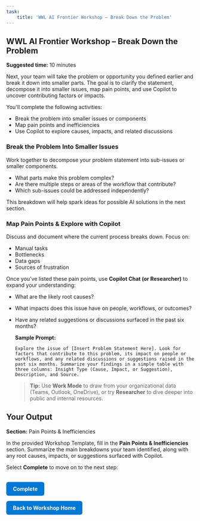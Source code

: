 ```yaml
---
task:
    title: 'WWL AI Frontier Workshop – Break Down the Problem'
---
```


## WWL AI Frontier Workshop – Break Down the Problem  

**Suggested time:** 10 minutes  

Next, your team will take the problem or opportunity you defined earlier and break it down into smaller parts. The goal is to clarify the statement, decompose it into smaller issues, map pain points, and use Copilot to uncover contributing factors or impacts.  

You'll complete the following activities:  

- Break the problem into smaller issues or components  
- Map pain points and inefficiencies  
- Use Copilot to explore causes, impacts, and related discussions  

### Break the Problem Into Smaller Issues  

Work together to decompose your problem statement into sub-issues or smaller components.  

- What parts make this problem complex?  
- Are there multiple steps or areas of the workflow that contribute?  
- Which sub-issues could be addressed independently?  

This breakdown will help spark ideas for possible AI solutions in the next section.

### Map Pain Points & Explore with Copilot  

Discuss and document where the current process breaks down. Focus on:  

- Manual tasks  
- Bottlenecks  
- Data gaps  
- Sources of frustration  

Once you’ve listed these pain points, use **Copilot Chat (or Researcher)** to expand your understanding:  

- What are the likely root causes?  
- What impacts does this issue have on people, workflows, or outcomes?  
- Have any related suggestions or discussions surfaced in the past six months?  

    **Sample Prompt:**

    ```text
    Explore the issue of [Insert Problem Statement Here]. Look for factors that contribute to this problem, its impact on people or workflows, and any related discussions or suggestions raised in the past six months. Summarize your findings in a simple table with three columns: Insight Type (Cause, Impact, or Suggestion), Description, and Source.
     ```

    > **Tip:** Use **Work Mode** to draw from your organizational data (Teams, Outlook, OneDrive), or try **Researcher** to dive deeper into public and internal resources.  

## Your Output  

**Section:** Pain Points & Inefficiencies  

In the provided Workshop Template, fill in the **Pain Points & Inefficiencies** section. Summarize the main breakdowns your team identified, along with any root causes, impacts, or suggestions surfaced with Copilot.

Select **Complete** to move on to the next step:<br><br>

<a href="https://microsoftlearning.github.io/AI-Frontier-Workshop/Instructions/Labs/4-explore-ai-solutions.html" 
   style="display:inline-block; padding:10px 18px; background-color:#0078D4; color:#ffffff; 
   text-decoration:none; border-radius:6px; font-weight:bold;">
Complete
</a>

<a href="https://microsoftlearning.github.io/AI-Frontier-Workshop/Instructions/Labs/index.html" 
   style="display:inline-block; padding:10px 18px; background-color:#0078D4; color:#ffffff; 
   text-decoration:none; border-radius:6px; font-weight:bold;">
Back to Workshop Home
</a>
